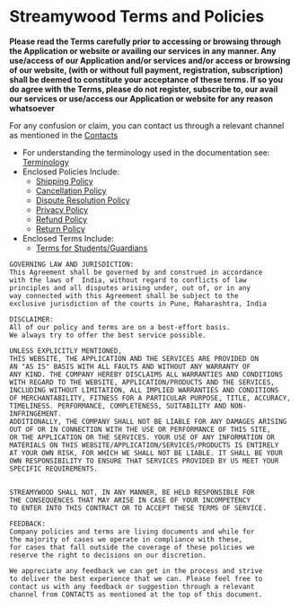 # Streamywood Terms and Policies

**Please read the Terms carefully prior to accessing or browsing through the Application or website or availing our services in any manner. Any use/access of our Application and/or services and/or access or browsing of our website, (with or without full payment, registration, subscription) shall be deemed to constitute your acceptance of these terms. If so you do agree with the Terms, please do not register, subscribe to, our avail our services or use/access our Application or website for any reason  whatsoever**

For any confusion or claim, you can contact us through a relevant channel as mentioned in the [Contacts](./common/contact.md)

* For understanding the terminology used in the documentation see: [Terminology](./common/terminology.md)
* Enclosed Policies Include:
    * [Shipping Policy](./policies/shipping.md)
    * [Cancellation Policy](./policies/cancellation.md)
    * [Dispute Resolution Policy](./policies/dispute_resolution.md)
    * [Privacy Policy](./policies/privacy.md)
    * [Refund Policy](./policies/refund.md)
    * [Return Policy](./policies/return.md)
* Enclosed Terms Include:
    * [Terms for Students/Guardians](./terms_and_conditions/guardians.md)


```
GOVERNING LAW AND JURISDICTION:
This Agreement shall be governed by and construed in accordance 
with the laws of  India, without regard to conflicts of law 
principles and all disputes arising under, out of, or in any 
way connected with this Agreement shall be subject to the 
exclusive jurisdiction of the courts in Pune, Maharashtra, India
```


```
DISCLAIMER:
All of our policy and terms are on a best-effort basis. 
We always try to offer the best service possible.

UNLESS EXPLICITLY MENTIONED,
THIS WEBSITE, THE APPLICATION AND THE SERVICES ARE PROVIDED ON 
AN "AS IS" BASIS WITH ALL FAULTS AND WITHOUT ANY WARRANTY OF 
ANY KIND. THE COMPANY HEREBY DISCLAIMS ALL WARRANTIES AND CONDITIONS 
WITH REGARD TO THE WEBSITE, APPLICATION/PRODUCTS AND THE SERVICES, 
INCLUDING WITHOUT LIMITATION, ALL IMPLIED WARRANTIES AND CONDITIONS 
OF MERCHANTABILITY, FITNESS FOR A PARTICULAR PURPOSE, TITLE, ACCURACY, 
TIMELINESS. PERFORMANCE, COMPLETENESS, SUITABILITY AND NON-INFRINGEMENT. 
ADDITIONALLY, THE COMPANY SHALL NOT BE LIABLE FOR ANY DAMAGES ARISING 
OUT OF OR IN CONNECTION WITH THE USE OR PERFORMANCE OF THIS SITE, 
OR THE APPLICATION OR THE SERVICES. YOUR USE OF ANY INFORMATION OR 
MATERIALS ON THIS WEBSITE/APPLICATION/SERVICES/PRODUCTS IS ENTIRELY 
AT YOUR OWN RISK, FOR WHICH WE SHALL NOT BE LIABLE. IT SHALL BE YOUR 
OWN RESPONSIBILITY TO ENSURE THAT SERVICES PROVIDED BY US MEET YOUR 
SPECIFIC REQUIREMENTS.


STREAMYWOOD SHALL NOT, IN ANY MANNER, BE HELD RESPONSIBLE FOR 
THE CONSEQUENCES THAT MAY ARISE IN CASE OF YOUR INCOMPETENCY 
TO ENTER INTO THIS CONTRACT OR TO ACCEPT THESE TERMS OF SERVICE.

```


```
FEEDBACK:
Company policies and terms are living documents and while for 
the majority of cases we operate in compliance with these, 
for cases that fall outside the coverage of these policies we 
reserve the right to decisions on our discretion.

We appreciate any feedback we can get in the process and strive 
to deliver the best experience that we can. Please feel free to 
contact us with any feedback or suggestion through a relevant 
channel from CONTACTS as mentioned at the top of this document.
```
